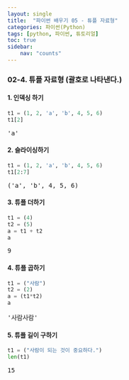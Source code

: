 ```yaml
---
layout: single
title:  "파이썬 배우기 05 - 튜플 자료형"
categories: 파이썬(Python)
tags: [python, 파이썬, 튜토리얼]
toc: true
sidebar:
    nav: "counts"
---
```


<head>
  <style>
    table.dataframe {
      white-space: normal;
      width: 100%;
      height: 240px;
      display: block;
      overflow: auto;
      font-family: Arial, sans-serif;
      font-size: 0.9rem;
      line-height: 20px;
      text-align: center;
      border: 0px !important;
    }

    table.dataframe th {
      text-align: center;
      font-weight: bold;
      padding: 8px;
    }

    table.dataframe td {
      text-align: center;
      padding: 8px;
    }

    table.dataframe tr:hover {
      background: #b8d1f3; 
    }

    .output_prompt {
      overflow: auto;
      font-size: 0.9rem;
      line-height: 1.45;
      border-radius: 0.3rem;
      -webkit-overflow-scrolling: touch;
      padding: 0.8rem;
      margin-top: 0;
      margin-bottom: 15px;
      font: 1rem Consolas, "Liberation Mono", Menlo, Courier, monospace;
      color: $code-text-color;
      border: solid 1px $border-color;
      border-radius: 0.3rem;
      word-break: normal;
      white-space: pre;
    }

  .dataframe tbody tr th:only-of-type {
      vertical-align: middle;
  }

  .dataframe tbody tr th {
      vertical-align: top;
  }

  .dataframe thead th {
      text-align: center !important;
      padding: 8px;
  }

  .page__content p {
      margin: 0 0 0px !important;
  }

  .page__content p > strong {
    font-size: 0.8rem !important;
  }

  </style>
</head>


### 02-4. 튜플 자료형 (괄호로 나타낸다.)


#### 1. 인덱싱 하기



```python
t1 = (1, 2, 'a', 'b', 4, 5, 6)
t1[2]
```

<pre>
'a'
</pre>
#### 2. 슬라이싱하기



```python
t1 = (1, 2, 'a', 'b', 4, 5, 6)
t1[2:7]
```

<pre>
('a', 'b', 4, 5, 6)
</pre>
#### 3. 튜플 더하기



```python
t1 = (4)
t2 = (5)
a = t1 + t2
a
```

<pre>
9
</pre>
#### 4. 튜플 곱하기



```python
t1 = ("사람")
t2 = (2)
a = (t1*t2)
a
```

<pre>
'사람사람'
</pre>
#### 5. 튜플 길이 구하기



```python
t1 = ("사람이 되는 것이 중요하다.")
len(t1)
```

<pre>
15
</pre>
